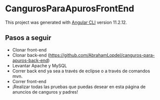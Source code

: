 # CangurosParaApurosFrontEnd

This project was generated with [Angular CLI](https://github.com/angular/angular-cli) version 11.2.12.

## Pasos a seguir

- Clonar front-end
- Clonar back-end (https://github.com/AbrahamLopdel/canguros-para-apuros-back-end)
- Levantar Apache y MySQL
- Correr back end ya sea a través de eclipse o a través de comandos mvn.
- Correr front-end
- ¡Realizar todas las pruebas que puedas desear en esta página de anuncios de canguros y padres!


